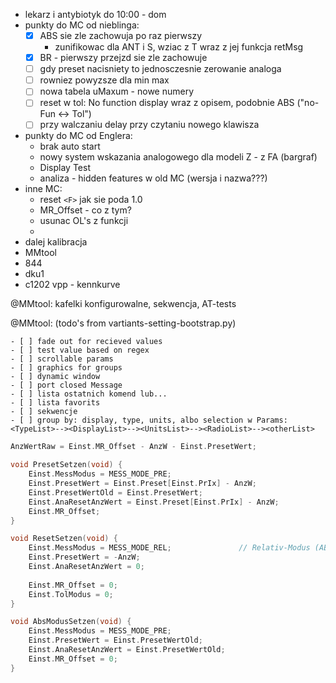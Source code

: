 - lekarz i antybiotyk do 10:00 - dom
- punkty do MC od nieblinga:
	- [x] ABS sie zle zachowuja po raz pierwszy
		- zunifikowac dla ANT i S, wziac z T wraz z jej funkcja retMsg
	- [x] BR - pierwszy przejzd sie zle zachowuje
	- [ ] gdy preset nacisniety to jednosczesnie zerowanie analoga
	- [ ] rowniez powyzsze dla min max
	- [ ] nowa tabela uMaxum - nowe numery
	- [ ] reset w tol: No function display wraz z opisem, podobnie ABS ("no-Fun <-> Tol")
	- [ ] przy walczaniu delay przy czytaniu nowego klawisza
- punkty do MC od Englera:
	- brak auto start
	- nowy system wskazania analogowego dla modeli Z - z FA (bargraf)
	- Display Test
	- analiza - hidden features w old MC (wersja i nazwa???)
- inne MC:
	-  reset `<F>` jak sie poda 1.0
	- MR_Offset - co z tym?
	- usunac OL's z funkcji
	- 
- dalej kalibracja
- MMtool
- 844
- dku1
- c1202 vpp - kennkurve

@MMtool: kafelki konfigurowalne, sekwencja, AT-tests

@MMtool: (todo's from vartiants-setting-bootstrap.py)
```
- [ ] fade out for recieved values
- [ ] test value based on regex
- [ ] scrollable params
- [ ] graphics for groups
- [ ] dynamic window
- [ ] port closed Message
- [ ] lista ostatnich komend lub...
- [ ] lista favorits
- [ ] sekwencje
- [ ] group by: display, type, units, albo selection w Params: <TypeList>--><DisplayList>--><UnitsList>--><RadioList>--><otherList>
```


```c
AnzWertRaw = Einst.MR_Offset - AnzW - Einst.PresetWert;
```

```c
void PresetSetzen(void) {
    Einst.MessModus = MESS_MODE_PRE;
    Einst.PresetWert = Einst.Preset[Einst.PrIx] - AnzW;
    Einst.PresetWertOld = Einst.PresetWert;
    Einst.AnaResetAnzWert = Einst.Preset[Einst.PrIx] - AnzW;
    Einst.MR_Offset;
}
```

```c
void ResetSetzen(void) {
    Einst.MessModus = MESS_MODE_REL;               // Relativ-Modus (ABS aus)
    Einst.PresetWert = -AnzW;
    Einst.AnaResetAnzWert = 0;
    
    Einst.MR_Offset = 0;
    Einst.TolModus = 0;
}
```

```c
void AbsModusSetzen(void) {
    Einst.MessModus = MESS_MODE_PRE;
    Einst.PresetWert = Einst.PresetWertOld;
    Einst.AnaResetAnzWert = Einst.PresetWertOld;
    Einst.MR_Offset = 0;
}
```